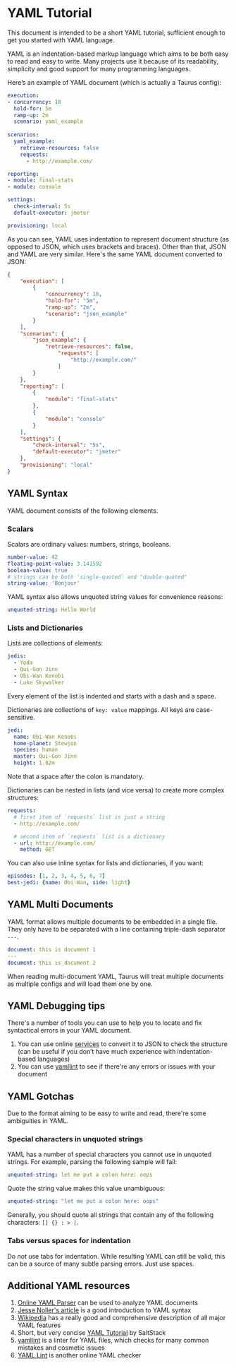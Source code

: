 # YAML Tutorial

This document is intended to be a short YAML tutorial, sufficient enough to get you started with YAML language.

YAML is an indentation-based markup language which aims to be both easy to read and easy to write. Many projects use
it because of its readability, simplicity and good support for many programming languages.

Here’s an example of YAML document (which is actually a Taurus config):

```yaml
execution:
- concurrency: 10
  hold-for: 5m
  ramp-up: 2m
  scenario: yaml_example
  
scenarios:
  yaml_example:
    retrieve-resources: false
    requests:
      - http://example.com/

reporting:
- module: final-stats
- module: console

settings:
  check-interval: 5s
  default-executor: jmeter

provisioning: local
```

As you can see, YAML uses indentation to represent document structure (as opposed to JSON, which uses brackets and
braces). Other than that, JSON and YAML are very similar. Here's the same YAML document converted to JSON:

```json
{
    "execution": [
        {
            "concurrency": 10,
            "hold-for": "5m",
            "ramp-up": "2m",
            "scenario": "json_example" 
        }
    ],
    "scenarios": {
        "json_example": {
            "retrieve-resources": false,
                "requests": [
                    "http://example.com/"
                ]
        }            
    },
    "reporting": [
        {
            "module": "final-stats"
        },
        {
            "module": "console"
        }
    ],
    "settings": {
        "check-interval": "5s",
        "default-executor": "jmeter"
    },
    "provisioning": "local"
}
```


## YAML Syntax

YAML document consists of the following elements.

### Scalars

Scalars are ordinary values: numbers, strings, booleans.
```yaml
number-value: 42
floating-point-value: 3.141592
boolean-value: true
# strings can be both 'single-quoted` and "double-quoted"
string-value: 'Bonjour'
```

YAML syntax also allows unquoted string values for convenience reasons:
```yaml
unquoted-string: Hello World
```

### Lists and Dictionaries

Lists are collections of elements:

```yaml
jedis:
  - Yoda
  - Qui-Gon Jinn
  - Obi-Wan Kenobi
  - Luke Skywalker
```

Every element of the list is indented and starts with a dash and a space.

Dictionaries are collections of `key: value` mappings. All keys are case-sensitive.

```yaml
jedi:
  name: Obi-Wan Kenobi
  home-planet: Stewjon
  species: human
  master: Qui-Gon Jinn
  height: 1.82m
```

Note that a space after the colon is mandatory.

Dictionaries can be nested in lists (and vice versa) to create more complex structures:

```yaml
requests:
  # first item of `requests` list is just a string
  - http://example.com/

  # second item of `requests` list is a dictionary
  - url: http://example.com/
    method: GET
```

You can also use inline syntax for lists and dictionaries, if you want:

```yaml
episodes: [1, 2, 3, 4, 5, 6, 7]
best-jedi: {name: Obi-Wan, side: light} 
```

## YAML Multi Documents

YAML format allows multiple documents to be embedded in a single file. They only have to be separated with a line containing triple-dash separator `---`.

```yaml
document: this is document 1
---
document: this is document 2
```

When reading multi-document YAML, Taurus will treat multiple documents as multiple configs and will load them one by one.

## YAML Debugging tips

There's a number of tools you can use to help you to locate and fix syntactical errors in your YAML document.

1. You can use online [services](http://yamltojson.com/) to convert it to JSON to check the structure (can be useful if you don’t have much experience with indentation-based languages)
2. You can use [yamllint](https://github.com/adrienverge/yamllint) to see if there're any errors or issues with your document


## YAML Gotchas

Due to the format aiming to be easy to write and read, there're some ambiguities in YAML.

### Special characters in unquoted strings
YAML has a number of special characters you cannot use in unquoted strings. For example, parsing the following sample
will fail:
```yaml
unquoted-string: let me put a colon here: oops
```

Quote the string value makes this value unambiguous:
```yaml
unquoted-string: "let me put a colon here: oops"
```

Generally, you should quote all strings that contain any of the following characters: `[] {} : > |`.

### Tabs versus spaces for indentation

Do *not* use tabs for indentation. While resulting YAML can still be valid, this can be a source of many subtle
parsing errors. Just use spaces.


## Additional YAML resources

1. [Online YAML Parser](http://yaml-online-parser.appspot.com/) can be used to analyze YAML documents
1. [Jesse Noller's article](http://jessenoller.com/blog/2009/04/13/yaml-aint-markup-language-completely-different) is a good introduction to YAML syntax
1. [Wikipedia](https://en.wikipedia.org/wiki/YAML) has a really good and comprehensive description of all major YAML features
1. Short, but very concise [YAML Tutorial](https://docs.saltstack.com/en/latest/topics/yaml/) by SaltStack
1. [yamllint](https://github.com/adrienverge/yamllint) is a linter for YAML files, which checks for many common mistakes and cosmetic issues
1. [YAML Lint](http://www.yamllint.com/) is another online YAML checker
